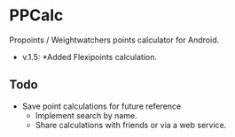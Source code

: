 PPCalc
======

Propoints / Weightwatchers points calculator for Android.

* v.1.5: *Added Flexipoints calculation.

Todo
----
* Save point calculations for future reference
    - Implement search by name.
    - Share calculations with friends or via a web service.
